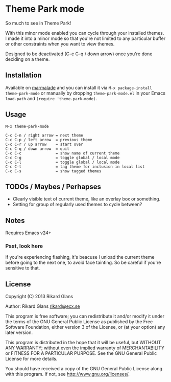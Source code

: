 # Theme Park mode

So much to see in Theme Park!


With this minor mode enabled you can cycle through your installed themes. I
made it into a minor mode so that you're not limited to any particular buffer
or other constraints when you want to view themes.


Designed to be deactivated (C-c C-q / down arrow) once you're done deciding on
a theme.

## Installation

Available on [marmalade](http://marmalade-repo.org/) and you can install it
via `M-x package-install theme-park-mode` or manually by dropping
`theme-park-mode.el` in your Emacs `load-path` and `(require
'theme-park-mode)`.

## Usage

    M-x theme-park-mode

    C-c C-n / right arrow = next theme
    C-c C-p / left arrow  = previous theme
    C-c C-r / up arrow    = start over
    C-c C-q / down arrow  = quit
    C-c C-c               = show name of current theme
    C-c C-g               = toggle global / local mode
    C-c C-l               = toggle global / local mode
    C-c C-t               = tag theme for inclusion in local list
    C-c C-s               = show tagged themes

## TODOs / Maybes / Perhapses

* Clearly visible text of current theme, like an overlay box or something.
* Setting for group of regularly used themes to cycle between?

## Notes

Requires Emacs v24+

### Psst, look here

If you're experiencing flashing, it's beacuse I unload the current theme
before going to the next one, to avoid face tainting. So be careful if you're
sensitive to that.

## License

Copyright (C) 2013 Rikard Glans

Author: Rikard Glans <rikard@ecx.se>

This program is free software; you can redistribute it and/or modify
it under the terms of the GNU General Public License as published by
the Free Software Foundation, either version 3 of the License, or
(at your option) any later version.

This program is distributed in the hope that it will be useful,
but WITHOUT ANY WARRANTY; without even the implied warranty of
MERCHANTABILITY or FITNESS FOR A PARTICULAR PURPOSE.  See the
GNU General Public License for more details.

You should have received a copy of the GNU General Public License
along with this program.  If not, see <http://www.gnu.org/licenses/>.

